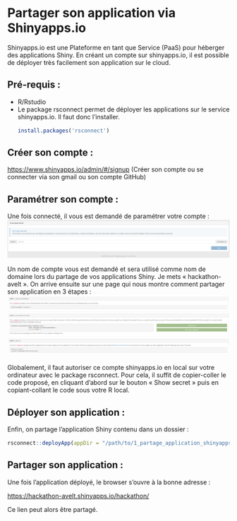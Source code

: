 # Partager son application via Shinyapps.io

Shinyapps.io est une Plateforme en tant que Service (PaaS) pour héberger des applications Shiny. En créant un compte sur shinyapps.io, il est possible de déployer très facilement son application sur le cloud. 

## Pré-requis :
-	R/Rstudio
-	Le package rsconnect permet de déployer les applications sur le service shinyapps.io. Il faut donc l’installer. 
      ```r
      install.packages('rsconnect')
      ```

## Créer son compte :

https://www.shinyapps.io/admin/#/signup
(Créer son compte ou se connecter via son gmail ou son compte GitHub)

## Paramétrer son compte :

Une fois connecté, il vous est demandé de paramétrer votre compte : 
![alt text](https://github.com/a-velt/Shiny_app_deployment/blob/main/1_partage_application_shinyapps.io/1.png "Paramétrer son compte 1")

Un nom de compte vous est demandé et sera utilisé comme nom de domaine lors du partage de vos applications Shiny. Je mets « hackathon-avelt ».
On arrive ensuite sur une page qui nous montre comment partager son application en 3 étapes : 
![alt text](https://github.com/a-velt/Shiny_app_deployment/blob/main/1_partage_application_shinyapps.io/2.png "Paramétrer son compte 2")

Globalement, il faut autoriser ce compte shinyapps.io en local sur votre ordinateur avec le package rsconnect. Pour cela, il suffit de copier-coller le code proposé, en cliquant d’abord sur le bouton « Show secret » puis en copiant-collant le code sous votre R local.

## Déployer son application :

Enfin, on partage l’application Shiny contenu dans un dossier : 

```r
rsconnect::deployApp(appDir = "/path/to/1_partage_application_shinyapps.io/hackathon/", account = 'hackathon-avelt')
```

## Partager son application :

Une fois l’application déployé, le browser s’ouvre à la bonne adresse :

https://hackathon-avelt.shinyapps.io/hackathon/

Ce lien peut alors être partagé.
















